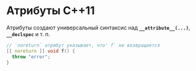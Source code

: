 # Атрибуты C++11
Атрибуты создают универсальный синтаксис над **`__attribute__(...)`**, **`__declspec`** и т. п.
```c++
// `noreturn` атрибут указывает, что' f` не возвращается
[[ noreturn ]] void f() {
  throw "error";
}
```

